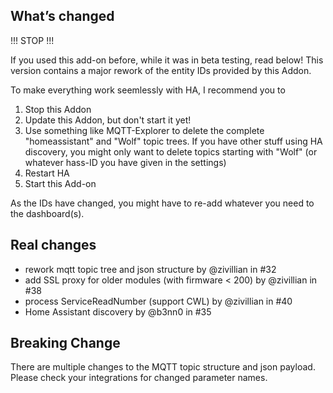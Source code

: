## What’s changed

!!! STOP !!!

If you used this add-on before, while it was in beta testing, read below!
This version contains a major rework of the entity IDs provided by this Addon.

To make everything work seemlessly with HA, I recommend you to

1. Stop this Addon
2. Update this Addon, but don't start it yet!
3. Use something like MQTT-Explorer to delete the complete "homeassistant" and "Wolf" topic trees.
If you have other stuff using HA discovery, you might only want to delete topics starting with "Wolf" (or whatever hass-ID you have given in the settings)
4. Restart HA
5. Start this Add-on

As the IDs have changed, you might have to re-add whatever you need to the dashboard(s).


## Real changes

- rework mqtt topic tree and json structure by @zivillian in #32
- add SSL proxy for older modules (with firmware < 200) by @zivillian in #38
- process ServiceReadNumber (support CWL) by @zivillian in #40
- Home Assistant discovery by @b3nn0 in #35

## Breaking Change

There are multiple changes to the MQTT topic structure and json payload. Please check your integrations for changed parameter names.